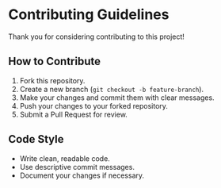 # Contributing Guidelines

Thank you for considering contributing to this project!

## How to Contribute
1. Fork this repository.
2. Create a new branch (`git checkout -b feature-branch`).
3. Make your changes and commit them with clear messages.
4. Push your changes to your forked repository.
5. Submit a Pull Request for review.

## Code Style
- Write clean, readable code.
- Use descriptive commit messages.
- Document your changes if necessary.
